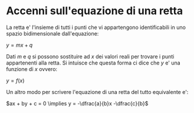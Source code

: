 # Accenni sull'equazione di una retta  

La retta e' l'insieme di tutti i punti che vi appartengono identificabili in uno spazio bidimensionale dall'equazione:  

$y = mx + q$  

Dati $m$ e $q$ si possono sostituire ad $x$ dei valori reali per trovare i punti appartenenti alla retta. Si intuisce che questa forma ci dice che $y$ e' una funzione di $x$ ovvero:  

$y = f(x)$  

Un altro modo per scrivere l'equazione di una retta del tutto equivalente e':    

$ax + by + c = 0 \implies y = -\dfrac{a}{b}x -\dfrac{c}{b}$  

